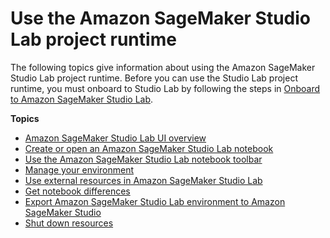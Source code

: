 # Use the Amazon SageMaker Studio Lab project runtime<a name="studio-lab-use"></a>

 The following topics give information about using the Amazon SageMaker Studio Lab project runtime\. Before you can use the Studio Lab project runtime, you must onboard to Studio Lab by following the steps in [Onboard to Amazon SageMaker Studio Lab](studio-lab-onboard.md)\.

**Topics**
+ [Amazon SageMaker Studio Lab UI overview](studio-lab-use-ui.md)
+ [Create or open an Amazon SageMaker Studio Lab notebook](studio-lab-use-create.md)
+ [Use the Amazon SageMaker Studio Lab notebook toolbar](studio-lab-use-menu.md)
+ [Manage your environment](studio-lab-use-manage.md)
+ [Use external resources in Amazon SageMaker Studio Lab](studio-lab-use-external.md)
+ [Get notebook differences](studio-lab-use-diff.md)
+ [Export Amazon SageMaker Studio Lab environment to Amazon SageMaker Studio](studio-lab-use-migrate.md)
+ [Shut down resources](studio-lab-use-shutdown.md)